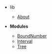 * lib
  * [About](/)
* __Modules__

  * [BoundNumber](BoundNumber.md)
  * [Interval](Interval.md)
  * [Tree](Tree.md)
